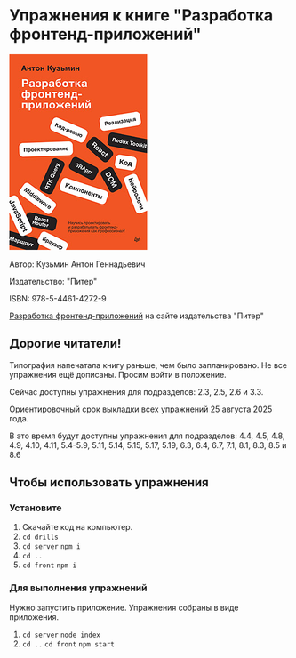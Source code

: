 # Упражнения к книге "Разработка фронтенд-приложений"
![Изображение](44614272.jpg "Разработка фронтенд-приложений")

Автор: Кузьмин Антон Геннадьевич

Издательство: "Питер"

ISBN: 978-5-4461-4272-9 

[Разработка фронтенд-приложений](https://www.piter.com/collection/new/product/razrabotka-frontend-prilozheniy "Разработка фронтенд-приложений") на сайте издательства "Питер"

## Дорогие читатели!
Типография напечатала книгу раньше, чем было запланировано. Не все упражнения ещё дописаны. Просим войти в положение. 

Сейчас доступны упражнения для подразделов: 2.3, 2.5, 2.6 и 3.3. 

Ориентировочный срок выкладки всех упражнений 25 августа 2025 года. 

В это время будут доступны упражнения для подразделов: 4.4, 4.5, 4.8, 4.9, 4.10, 4.11, 5.4-5.9, 5.11, 5.14, 5.15, 5.17, 5.19, 6.3, 6.4, 6.7, 7.1, 8.1, 8.3, 8.5 и 8.6

## Чтобы использовать упражнения
### Установите
1. Скачайте код на компьютер.
2. ```cd drills```
3. ```cd server``` ```npm i```
4. ```cd ..```
5. ```cd front``` ```npm i```

### Для выполнения упражнений
Нужно запустить приложение. Упражнения собраны в виде приложения. 
1. ```cd server``` ```node index```
2. ```cd ..``` ```cd front``` ```npm start```
